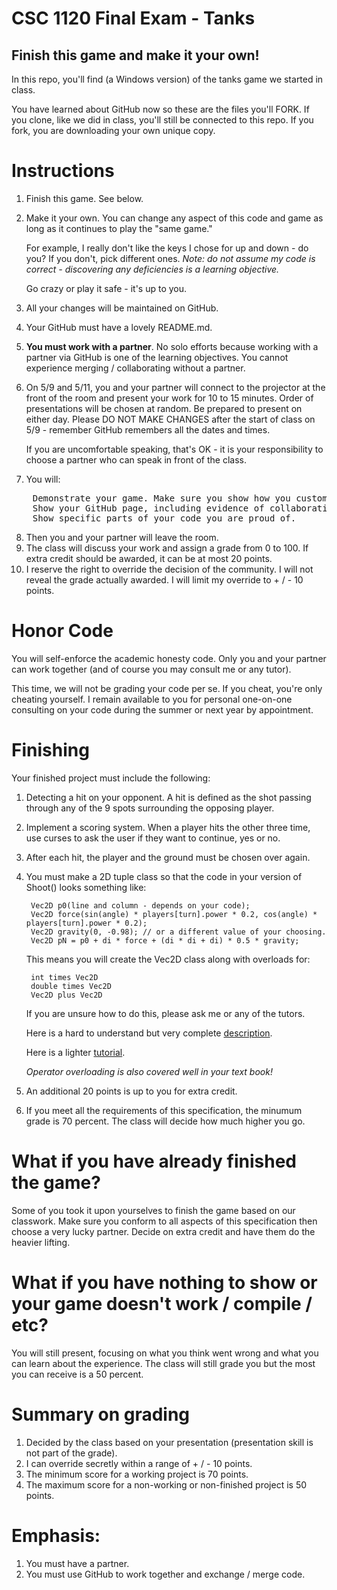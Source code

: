 # CSC 1120 Final Exam - Tanks

## Finish this game and make it your own!

In this repo, you'll find (a Windows version) of the tanks game we started in class.

You have learned about GitHub now so these are the files you'll FORK. 
If you clone, like we did in class, you'll still be connected to this repo. 
If you fork, you are downloading your own unique copy.

# Instructions

1. Finish this game. See below.
2. Make it your own. You can change any aspect of this code and game as long as it continues to play the "same game." 

    For example, I really don't like the keys I chose for up and down - do you? If you don't, pick different ones.
    *Note: do not assume my code is correct - discovering any deficiencies is a learning objective.*

    Go crazy or play it safe - it's up to you.

3. All your changes will be maintained on GitHub.
4. Your GitHub must have a lovely README.md.
5. **You must work with a partner**. No solo efforts because working with a partner via GitHub is one of the learning objectives. You cannot experience merging / collaborating without a partner.
6. On 5/9 and 5/11, you and your partner will connect to the projector at the front of the room and present your work for 10 to 15 minutes.
    Order of presentations will be chosen at random. Be prepared to present on either day. Please DO NOT MAKE CHANGES after the start of class on 5/9 - remember GitHub remembers all the dates and times.
    
    If you are uncomfortable speaking, that's OK - it is your responsibility to choose a partner who can speak in front of the class.
7. You will:
<pre>
    Demonstrate your game. Make sure you show how you customized it.
    Show your GitHub page, including evidence of collaboration and the README.
    Show specific parts of your code you are proud of.
</pre>
8. Then you and your partner will leave the room.
9. The class will discuss your work and assign a grade from 0 to 100. If extra credit should be awarded, it can be at most 20 points.
10. I reserve the right to override the decision of the community. I will not reveal the grade actually awarded. I will limit my override to + / - 10 points.

# Honor Code

You will self-enforce the academic honesty code. Only you and your partner can work together (and of course you may consult me or any tutor).

This time, we will not be grading your code per se. If you cheat, you're only cheating yourself. I remain available to you for personal one-on-one consulting on your code during the summer or next year by appointment.

# Finishing

Your finished project must include the following:
1. Detecting a hit on your opponent. A hit is defined as the shot passing through any of the 9 spots surrounding the opposing player.
2. Implement a scoring system. When a player hits the other three time, use curses to ask the user if they want to continue, yes or no.
3. After each hit, the player and the ground must be chosen over again.
4. You must make a 2D tuple class so that the code in your version of Shoot() looks something like:

        Vec2D p0(line and column - depends on your code);
        Vec2D force(sin(angle) * players[turn].power * 0.2, cos(angle) * players[turn].power * 0.2);
        Vec2D gravity(0, -0.98); // or a different value of your choosing.
        Vec2D pN = p0 + di * force + (di * di + di) * 0.5 * gravity;
        
    This means you will create the Vec2D class along with overloads for:
    
        int times Vec2D
        double times Vec2D
        Vec2D plus Vec2D
        
    If you are unsure how to do this, please ask me or any of the tutors. 

    Here is a hard to understand but very complete <a href="http://en.cppreference.com/w/cpp/language/operators">description</a>.
    
    Here is a lighter <a href="https://www.tutorialspoint.com/cplusplus/cpp_overloading.htm">tutorial</a>.
    
    *Operator overloading is also covered well in your text book!*
    
4. An additional 20 points is up to you for extra credit.
5. If you meet all the requirements of this specification, the minumum grade is 70 percent. The class will decide how much higher you go.

# What if you have already finished the game?

Some of you took it upon yourselves to finish the game based on our classwork. Make sure you conform to all aspects of this
specification then choose a very lucky partner. Decide on extra credit and have them do the heavier lifting.

# What if you have nothing to show or your game doesn't work / compile / etc?

You will still present, focusing on what you think went wrong and what you can learn about the experience. The class will still grade you but the most you can receive is a 50 percent.

# Summary on grading

1. Decided by the class based on your presentation (presentation skill is not part of the grade).
2. I can override secretly within a range of + / - 10 points.
3. The minimum score for a working project is 70 points.
4. The maximum score for a non-working or non-finished project is 50 points.

# Emphasis:

1. You must have a partner.
2. You must use GitHub to work together and exchange / merge code.
